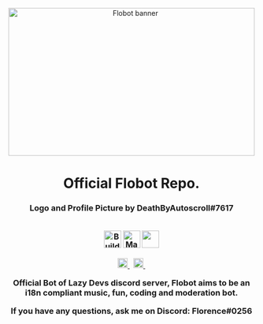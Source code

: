 <!-- Logo and title --> 
<p align="center"><img alt="Flobot banner" src="https://i.imgur.com/PggdC5I.gif" height=300 width=500></p>
<h1 align="center">Official Flobot Repo.</h1>
<h3 align="center">Logo and Profile Picture by DeathByAutoscroll#7617</>
<br></br>
  
<!-- For the Badge BS -->
<p align="center"><a href="https://forthebadge.com" target="_blank"><img src="https://forthebadge.com/images/badges/built-with-love.svg" alt="Build with <3" height="35"/></a>&nbsp;<a href="https://forthebadge.com" target="_blank"><img src="https://forthebadge.com/images/badges/made-with-python.svg" alt="Made with python" height="35" /></a>&nbsp;<a href="https://forthebadge.com" target="_blank"><img src="https://forthebadge.com/images/badges/powered-by-coffee.svg" height="35"/></p>
<!-- Actually Useful Badges -->
<p align="center">
  <a
  href="https://github.com/psf/black"
   target="_blank">
      <img 
        src="https://img.shields.io/badge/code%20style-black-000000.svg" 
        alt="Code style: black" height="20" />
  </a>&nbsp;
<!-- That One Twitter Link
  <a 
    href="https://twitter.com/intent/tweet?text=Wow:&url=https%3A%2F%2Fpypi.org%2Fproject%2Fdouble-pendulum%2F"><img alt="Twitter" src="https://img.shields.io/twitter/url?style=social&url=https%3A%2F%2Fpypi.org%2Fproject%2Fdouble-pendulum%2F1.0.12%2F" height="20"></a> -->
<a href="http://makeapullrequest.com" target="_blank"><img src="https://img.shields.io/badge/PRs-welcome-bcentergreen.svg?style=shields" height="20"/>&nbsp;</a>

  </p>
<p align="center">Official Bot of Lazy Devs discord server, Flobot aims to be an i18n compliant music, fun, coding and moderation bot.</p>
<p align="center">If you have any questions, ask me on Discord: Florence#0256</p>

